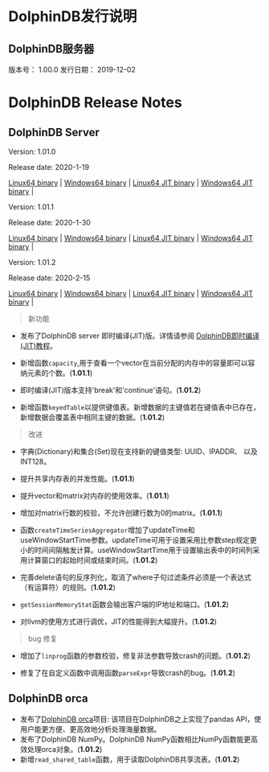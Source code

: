 # DolphinDB发行说明

## DolphinDB服务器

版本号： 1.00.0
发行日期： 2019-12-02


# DolphinDB Release Notes

## DolphinDB Server

Version: 1.01.0

Release date: 2020-1-19


[Linux64 binary](http://www.dolphindb.com/downloads/DolphinDB_Linux64_V1.01.0.zip) | 
[Windows64 binary](http://www.dolphindb.com/downloads/DolphinDB_Win64_V1.01.0.zip) | 
[Linux64 JIT binary](http://www.dolphindb.com/downloads/DolphinDB_Linux64_V1.01.0_JIT.zip) | 
[Windows64 JIT binary](http://www.dolphindb.com/downloads/DolphinDB_Win64_V1.01.0_JIT.zip) | 


Version: 1.01.1

Release date: 2020-1-30


[Linux64 binary](http://www.dolphindb.com/downloads/DolphinDB_Linux64_V1.01.1.zip) | 
[Windows64 binary](http://www.dolphindb.com/downloads/DolphinDB_Win64_V1.01.1.zip) | 
[Linux64 JIT binary](http://www.dolphindb.com/downloads/DolphinDB_Linux64_V1.01.1_JIT.zip) | 
[Windows64 JIT binary](http://www.dolphindb.com/downloads/DolphinDB_Win64_V1.01.1_JIT.zip) | 


Version: 1.01.2

Release date: 2020-2-15


[Linux64 binary](http://www.dolphindb.com/downloads/DolphinDB_Linux64_V1.01.2.zip) | 
[Windows64 binary](http://www.dolphindb.com/downloads/DolphinDB_Win64_V1.01.2.zip) | 
[Linux64 JIT binary](http://www.dolphindb.com/downloads/DolphinDB_Linux64_V1.01.2_JIT.zip) | 
[Windows64 JIT binary](http://www.dolphindb.com/downloads/DolphinDB_Win64_V1.01.2_JIT.zip) | 


> 新功能

* 发布了DolphinDB server 即时编译(JIT)版。详情请参阅 [DolphinDB即时编译(JIT)教程](https://github.com/dolphindb/Tutorials_CN/blob/master/jit.md)。

* 新增函数`capacity`,用于查看一个vector在当前分配的内存中的容量即可以容纳元素的个数。(**1.01.1**)

* 即时编译(JIT)版本支持'break'和'continue'语句。(**1.01.2**) 

* 新增函数`keyedTable`以提供键值表。新增数据的主键值若在键值表中已存在，新增数据会覆盖表中相同主键的数据。(**1.01.2**)


> 改进

* 字典(Dictionary)和集合(Set)现在支持新的键值类型: UUID、IPADDR、 以及INT128。

* 提升共享内存表的并发性能。(**1.01.1**)

* 提升vector和matrix对内存的使用效率。(**1.01.1**)

* 增加对matrix行数的校验，不允许创建行数为0的matrix。(**1.01.1**)

* 函数`createTimeSeriesAggregator`增加了updateTime和useWindowStartTime参数。updateTime可用于设置采用比参数step规定更小的时间间隔触发计算。useWindowStartTime用于设置输出表中的时间列采用计算窗口的起始时间或结束时间。(**1.01.2**)

* 完善delete语句的反序列化，取消了where子句过滤条件必须是一个表达式（有运算符）的规则。(**1.01.2**)

* `getSessionMemoryStat`函数会输出客户端的IP地址和端口。(**1.01.2**)

* 对llvm的使用方式进行调优，JIT的性能得到大幅提升。(**1.01.2**)    


> bug 修复

* 增加了`linprog`函数的参数校验，修复非法参数导致crash的问题。(**1.01.2**)

* 修复了在自定义函数中调用函数`parseExpr`导致crash的bug。(**1.01.2**)

## DolphinDB orca

* 发布了[DolphinDB orca](https://github.com/dolphindb/Orca)项目: 该项目在DolphinDB之上实现了pandas API，使用户能更方便、更高效地分析处理海量数据。
* 发布了DolphinDB NumPy。DolphinDB NumPy函数相比NumPy函数能更高效处理orca对象。(**1.01.2**)
* 新增`read_shared_table`函数，用于读取DolphinDB共享流表。(**1.01.2**)
 


